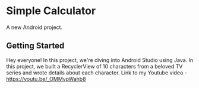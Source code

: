 # Simple Calculator

A new Android project.

## Getting Started

Hey everyone! In this project, we're diving into Android Studio using Java. 
In this project, we built a RecyclerView of 10 characters from a beloved TV series and wrote details about each character.
Link to my Youtube video - https://youtu.be/_OMMvpWahb8
